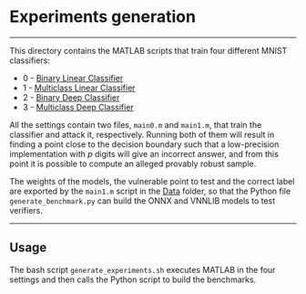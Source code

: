 # Experiments generation

---
This directory contains the MATLAB scripts that train four different MNIST classifiers:
* 0 - [Binary Linear Classifier](MATLAB/BinaryLinear)
* 1 - [Multiclass Linear Classifier](MATLAB/MultiLinear)
* 2 - [Binary Deep Classifier](MATLAB/BinaryDeep)
* 3 - [Multiclass Deep Classifier](MATLAB/MultiDeep)

All the settings contain two files, `main0.m` and `main1.m`, that train the classifier and attack it,
respectively. Running both of them will result in finding a point close to the decision boundary such
that a low-precision implementation with _p_ digits will give an incorrect answer, and from this point
it is possible to compute an alleged provably robust sample.

The weights of the models, the vulnerable point to test and the correct label are exported by the `main1.m`
script in the [Data](Data) folder, so that the Python file `generate_benchmark.py` can build the ONNX and
VNNLIB models to test verifiers.

---
## Usage

The bash script `generate_experiments.sh` executes MATLAB in the four settings and then calls the
Python script to build the benchmarks.

